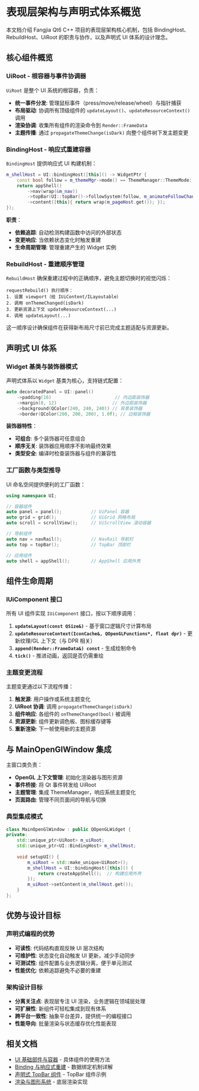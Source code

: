 # 表现层架构与声明式体系概览

本文档介绍 Fangjia Qt6 C++ 项目的表现层架构核心机制，包括 BindingHost、RebuildHost、UiRoot 的职责与协作，以及声明式 UI 体系的设计理念。

## 核心组件概览

### UiRoot - 根容器与事件协调器

`UiRoot` 是整个 UI 系统的根容器，负责：

- **统一事件分发**: 管理鼠标事件（press/move/release/wheel）与指针捕获
- **布局驱动**: 协调所有顶级组件的 `updateLayout()`、`updateResourceContext()` 调用
- **渲染协调**: 收集所有组件的渲染命令到 `Render::FrameData`
- **主题传播**: 通过 `propagateThemeChange(isDark)` 向整个组件树下发主题变更

### BindingHost - 响应式重建容器

`BindingHost` 提供响应式 UI 构建机制：

```cpp
m_shellHost = UI::bindingHost([this]() -> WidgetPtr {
    const bool follow = m_themeMgr->mode() == ThemeManager::ThemeMode::FollowSystem;
    return appShell()
        ->nav(wrap(&m_nav))
        ->topBar(UI::topBar()->followSystem(follow, m_animateFollowChange))
        ->content([this]{ return wrap(m_pageHost.get()); });
});
```

**职责**：
- **依赖追踪**: 自动检测构建函数中访问的外部状态
- **变更响应**: 当依赖状态变化时触发重建
- **生命周期管理**: 管理重建产生的 Widget 实例

### RebuildHost - 重建顺序管理

`RebuildHost` 确保重建过程中的正确顺序，避免主题切换时的视觉闪烁：

```
requestRebuild() 执行顺序：
1. 设置 viewport（给 IUiContent/ILayoutable）
2. 调用 onThemeChanged(isDark)
3. 更新资源上下文 updateResourceContext(...)
4. 调用 updateLayout(...)
```

这一顺序设计确保组件在获得新布局尺寸前已完成主题适配与资源更新。

## 声明式 UI 体系

### Widget 基类与装饰器模式

声明式体系以 `Widget` 基类为核心，支持链式配置：

```cpp
auto decoratedPanel = UI::panel()
    ->padding(16)                        // 内边距装饰器
    ->margin(8, 12)                     // 外边距装饰器
    ->background(QColor(240, 240, 240)) // 背景装饰器
    ->border(QColor(200, 200, 200), 1.0f); // 边框装饰器
```

**装饰器特性**：
- **可组合**: 多个装饰器可任意组合
- **顺序无关**: 装饰器应用顺序不影响最终效果
- **类型安全**: 编译时检查装饰器与组件的兼容性

### 工厂函数与类型推导

UI 命名空间提供便利的工厂函数：

```cpp
using namespace UI;

// 容器组件
auto panel = panel();           // UiPanel 容器
auto grid = grid();             // UiGrid 网格布局
auto scroll = scrollView();     // UiScrollView 滚动容器

// 导航组件  
auto nav = navRail();           // NavRail 导航栏
auto top = topBar();            // TopBar 顶部栏

// 应用组件
auto shell = appShell();        // AppShell 应用外壳
```

## 组件生命周期

### IUiComponent 接口

所有 UI 组件实现 `IUiComponent` 接口，按以下顺序调用：

1. **`updateLayout(const QSize&)`** - 基于窗口逻辑尺寸计算布局
2. **`updateResourceContext(IconCache&, QOpenGLFunctions*, float dpr)`** - 更新纹理/GL 上下文（与 DPR 相关）
3. **`append(Render::FrameData&) const`** - 生成绘制命令
4. **`tick()`** - 推进动画，返回是否仍需重绘

### 主题变更流程

主题变更通过以下流程传播：

1. **触发源**: 用户操作或系统主题变化
2. **UiRoot 协调**: 调用 `propagateThemeChange(isDark)`
3. **组件响应**: 各组件的 `onThemeChanged(bool)` 被调用
4. **资源更新**: 组件更新调色板、图标缓存键等
5. **重新渲染**: 下一帧使用新的主题资源

## 与 MainOpenGlWindow 集成

主窗口类负责：

- **OpenGL 上下文管理**: 初始化渲染器与图形资源
- **事件桥接**: 将 Qt 事件转发给 UiRoot
- **主题管理**: 集成 ThemeManager，响应系统主题变化
- **页面路由**: 管理不同页面间的导航与切换

### 典型集成模式

```cpp
class MainOpenGlWindow : public QOpenGLWidget {
private:
    std::unique_ptr<UiRoot> m_uiRoot;
    std::unique_ptr<UI::BindingHost> m_shellHost;
    
    void setupUI() {
        m_uiRoot = std::make_unique<UiRoot>();
        m_shellHost = UI::bindingHost([this]() {
            return createAppShell();  // 构建应用外壳
        });
        m_uiRoot->setContent(m_shellHost.get());
    }
};
```

## 优势与设计目标

### 声明式编程的优势

- **可读性**: 代码结构直观反映 UI 层次结构
- **可维护性**: 状态变化自动触发 UI 更新，减少手动同步
- **可测试性**: 组件配置与业务逻辑分离，便于单元测试
- **性能优化**: 依赖追踪避免不必要的重建

### 架构设计目标

- **分离关注点**: 表现层专注 UI 渲染，业务逻辑在领域层处理
- **可扩展性**: 新组件可轻松集成到现有体系
- **跨平台一致性**: 抽象平台差异，提供统一的编程接口
- **性能导向**: 批量渲染与状态缓存优化性能表现

## 相关文档

- [UI 基础部件与容器](ui/components.md) - 具体组件的使用方法
- [Binding 与响应式重建](binding.md) - 数据绑定机制详解
- [声明式 TopBar 组件](ui/topbar/declarative-topbar.md) - TopBar 组件示例
- [渲染与图形系统](../infrastructure/gfx.md) - 底层渲染实现